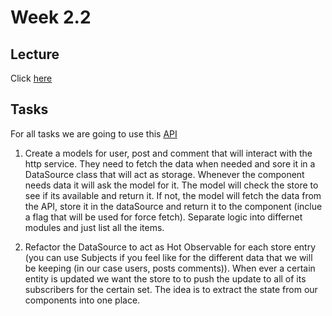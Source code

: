 # Week 2.2

## Lecture
Click [here](https://speakerdeck.com/iliaidakiev/4-dependency-injection-providers-and-injectors)

## Tasks
For all tasks we are going to use this [API](https://jsonplaceholder.typicode.com)

1. Create a models for user, post and comment that will interact with the http service. They need to fetch the data when needed and sore it in a DataSource class that will act as storage. Whenever the component needs data it will ask the model for it. The model will check the store to see if its available and return it. If not, the model will fetch the data from the API, store it in the dataSource and return it to the component (inclue a flag that will be used for force fetch). Separate logic into differnet modules and just list all the items.

2. Refactor the DataSource to act as Hot Observable for each store entry (you can use Subjects if you feel like for the different data that we will be keeping (in our case users, posts comments)). When ever a certain entity is updated we want the store to to push the update to all of its subscribers for the certain set. The idea is to extract the state from our components into one place.